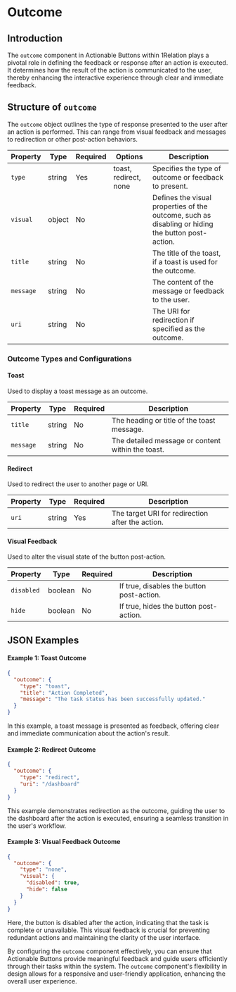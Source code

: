 # Outcome

## Introduction

The `outcome` component in Actionable Buttons within 1Relation plays a pivotal role in defining the feedback or response after an action is executed. It determines how the result of the action is communicated to the user, thereby enhancing the interactive experience through clear and immediate feedback.

## Structure of `outcome`

The `outcome` object outlines the type of response presented to the user after an action is performed. This can range from visual feedback and messages to redirection or other post-action behaviors.

| Property    | Type    | Required | Options         | Description |
|-------------|---------|----------|-----------------|-------------|
| `type`      | string  | Yes      | toast, redirect, none | Specifies the type of outcome or feedback to present. |
| `visual`    | object  | No       |                 | Defines the visual properties of the outcome, such as disabling or hiding the button post-action. |
| `title`     | string  | No       |                 | The title of the toast, if a toast is used for the outcome. |
| `message`   | string  | No       |                 | The content of the message or feedback to the user. |
| `uri`       | string  | No       |                 | The URI for redirection if specified as the outcome. |

### Outcome Types and Configurations

#### Toast
Used to display a toast message as an outcome.

| Property | Type   | Required | Description |
|----------|--------|----------|-------------|
| `title`  | string | No       | The heading or title of the toast message. |
| `message`| string | No       | The detailed message or content within the toast. |

#### Redirect
Used to redirect the user to another page or URI.

| Property | Type   | Required | Description |
|----------|--------|----------|-------------|
| `uri`    | string | Yes      | The target URI for redirection after the action. |

#### Visual Feedback
Used to alter the visual state of the button post-action.

| Property    | Type    | Required | Description |
|-------------|---------|----------|-------------|
| `disabled`  | boolean | No       | If true, disables the button post-action. |
| `hide`      | boolean | No       | If true, hides the button post-action. |

## JSON Examples

#### Example 1: Toast Outcome
```json
{
  "outcome": {
    "type": "toast",
    "title": "Action Completed",
    "message": "The task status has been successfully updated."
  }
}
```

In this example, a toast message is presented as feedback, offering clear and immediate communication about the action's result.

#### Example 2: Redirect Outcome
```json
{
  "outcome": {
    "type": "redirect",
    "uri": "/dashboard"
  }
}
```

This example demonstrates redirection as the outcome, guiding the user to the dashboard after the action is executed, ensuring a seamless transition in the user's workflow.

#### Example 3: Visual Feedback Outcome
```json
{
  "outcome": {
    "type": "none",
    "visual": {
      "disabled": true,
      "hide": false
    }
  }
}
```

Here, the button is disabled after the action, indicating that the task is complete or unavailable. This visual feedback is crucial for preventing redundant actions and maintaining the clarity of the user interface.


By configuring the `outcome` component effectively, you can ensure that Actionable Buttons provide meaningful feedback and guide users efficiently through their tasks within the system. The `outcome` component's flexibility in design allows for a responsive and user-friendly application, enhancing the overall user experience.